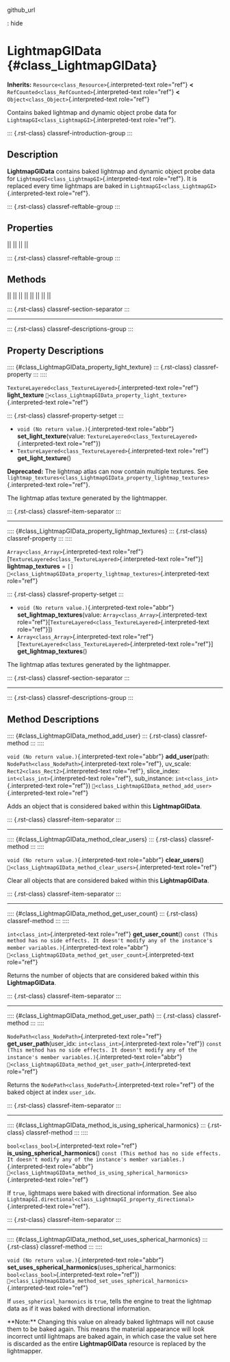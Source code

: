 github_url

:   hide

# LightmapGIData {#class_LightmapGIData}

**Inherits:** `Resource<class_Resource>`{.interpreted-text role="ref"}
**\<** `RefCounted<class_RefCounted>`{.interpreted-text role="ref"}
**\<** `Object<class_Object>`{.interpreted-text role="ref"}

Contains baked lightmap and dynamic object probe data for
`LightmapGI<class_LightmapGI>`{.interpreted-text role="ref"}.

::: {.rst-class}
classref-introduction-group
:::

## Description

**LightmapGIData** contains baked lightmap and dynamic object probe data
for `LightmapGI<class_LightmapGI>`{.interpreted-text role="ref"}. It is
replaced every time lightmaps are baked in
`LightmapGI<class_LightmapGI>`{.interpreted-text role="ref"}.

::: {.rst-class}
classref-reftable-group
:::

## Properties

||
||
||
||

::: {.rst-class}
classref-reftable-group
:::

## Methods

||
||
||
||
||
||
||
||

::: {.rst-class}
classref-section-separator
:::

------------------------------------------------------------------------

::: {.rst-class}
classref-descriptions-group
:::

## Property Descriptions

:::: {#class_LightmapGIData_property_light_texture}
::: {.rst-class}
classref-property
:::
::::

`TextureLayered<class_TextureLayered>`{.interpreted-text role="ref"}
**light_texture**
`🔗<class_LightmapGIData_property_light_texture>`{.interpreted-text
role="ref"}

::: {.rst-class}
classref-property-setget
:::

- `void (No return value.)`{.interpreted-text role="abbr"}
  **set_light_texture**(value:
  `TextureLayered<class_TextureLayered>`{.interpreted-text role="ref"})
- `TextureLayered<class_TextureLayered>`{.interpreted-text role="ref"}
  **get_light_texture**()

**Deprecated:** The lightmap atlas can now contain multiple textures.
See
`lightmap_textures<class_LightmapGIData_property_lightmap_textures>`{.interpreted-text
role="ref"}.

The lightmap atlas texture generated by the lightmapper.

::: {.rst-class}
classref-item-separator
:::

------------------------------------------------------------------------

:::: {#class_LightmapGIData_property_lightmap_textures}
::: {.rst-class}
classref-property
:::
::::

`Array<class_Array>`{.interpreted-text
role="ref"}\[`TextureLayered<class_TextureLayered>`{.interpreted-text
role="ref"}\] **lightmap_textures** = `[]`
`🔗<class_LightmapGIData_property_lightmap_textures>`{.interpreted-text
role="ref"}

::: {.rst-class}
classref-property-setget
:::

- `void (No return value.)`{.interpreted-text role="abbr"}
  **set_lightmap_textures**(value:
  `Array<class_Array>`{.interpreted-text
  role="ref"}\[`TextureLayered<class_TextureLayered>`{.interpreted-text
  role="ref"}\])
- `Array<class_Array>`{.interpreted-text
  role="ref"}\[`TextureLayered<class_TextureLayered>`{.interpreted-text
  role="ref"}\] **get_lightmap_textures**()

The lightmap atlas textures generated by the lightmapper.

::: {.rst-class}
classref-section-separator
:::

------------------------------------------------------------------------

::: {.rst-class}
classref-descriptions-group
:::

## Method Descriptions

:::: {#class_LightmapGIData_method_add_user}
::: {.rst-class}
classref-method
:::
::::

`void (No return value.)`{.interpreted-text role="abbr"}
**add_user**(path: `NodePath<class_NodePath>`{.interpreted-text
role="ref"}, uv_scale: `Rect2<class_Rect2>`{.interpreted-text
role="ref"}, slice_index: `int<class_int>`{.interpreted-text
role="ref"}, sub_instance: `int<class_int>`{.interpreted-text
role="ref"})
`🔗<class_LightmapGIData_method_add_user>`{.interpreted-text role="ref"}

Adds an object that is considered baked within this **LightmapGIData**.

::: {.rst-class}
classref-item-separator
:::

------------------------------------------------------------------------

:::: {#class_LightmapGIData_method_clear_users}
::: {.rst-class}
classref-method
:::
::::

`void (No return value.)`{.interpreted-text role="abbr"}
**clear_users**()
`🔗<class_LightmapGIData_method_clear_users>`{.interpreted-text
role="ref"}

Clear all objects that are considered baked within this
**LightmapGIData**.

::: {.rst-class}
classref-item-separator
:::

------------------------------------------------------------------------

:::: {#class_LightmapGIData_method_get_user_count}
::: {.rst-class}
classref-method
:::
::::

`int<class_int>`{.interpreted-text role="ref"} **get_user_count**()
`const (This method has no side effects. It doesn't modify any of the instance's member variables.)`{.interpreted-text
role="abbr"}
`🔗<class_LightmapGIData_method_get_user_count>`{.interpreted-text
role="ref"}

Returns the number of objects that are considered baked within this
**LightmapGIData**.

::: {.rst-class}
classref-item-separator
:::

------------------------------------------------------------------------

:::: {#class_LightmapGIData_method_get_user_path}
::: {.rst-class}
classref-method
:::
::::

`NodePath<class_NodePath>`{.interpreted-text role="ref"}
**get_user_path**(user_idx: `int<class_int>`{.interpreted-text
role="ref"})
`const (This method has no side effects. It doesn't modify any of the instance's member variables.)`{.interpreted-text
role="abbr"}
`🔗<class_LightmapGIData_method_get_user_path>`{.interpreted-text
role="ref"}

Returns the `NodePath<class_NodePath>`{.interpreted-text role="ref"} of
the baked object at index `user_idx`.

::: {.rst-class}
classref-item-separator
:::

------------------------------------------------------------------------

:::: {#class_LightmapGIData_method_is_using_spherical_harmonics}
::: {.rst-class}
classref-method
:::
::::

`bool<class_bool>`{.interpreted-text role="ref"}
**is_using_spherical_harmonics**()
`const (This method has no side effects. It doesn't modify any of the instance's member variables.)`{.interpreted-text
role="abbr"}
`🔗<class_LightmapGIData_method_is_using_spherical_harmonics>`{.interpreted-text
role="ref"}

If `true`, lightmaps were baked with directional information. See also
`LightmapGI.directional<class_LightmapGI_property_directional>`{.interpreted-text
role="ref"}.

::: {.rst-class}
classref-item-separator
:::

------------------------------------------------------------------------

:::: {#class_LightmapGIData_method_set_uses_spherical_harmonics}
::: {.rst-class}
classref-method
:::
::::

`void (No return value.)`{.interpreted-text role="abbr"}
**set_uses_spherical_harmonics**(uses_spherical_harmonics:
`bool<class_bool>`{.interpreted-text role="ref"})
`🔗<class_LightmapGIData_method_set_uses_spherical_harmonics>`{.interpreted-text
role="ref"}

If `uses_spherical_harmonics` is `true`, tells the engine to treat the
lightmap data as if it was baked with directional information.

\*\*Note:\*\* Changing this value on already baked lightmaps will not
cause them to be baked again. This means the material appearance will
look incorrect until lightmaps are baked again, in which case the value
set here is discarded as the entire **LightmapGIData** resource is
replaced by the lightmapper.

